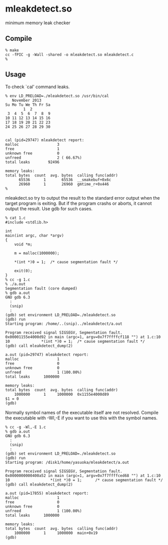 mleakdetect.so
==============

minimum memory leak checker

Compile
-------

    % make
    cc -fPIC -g -Wall -shared -o mleakdetect.so mleakdetect.c
    %

Usage
-----

To check `cal' command leaks.


    % env LD_PRELOAD=./mleakdetect.so /usr/bin/cal
       November 2013
    Su Mo Tu We Th Fr Sa
		    1  2
     3  4  5  6  7  8  9
    10 11 12 13 14 15 16
    17 18 19 20 21 22 23
    24 25 26 27 28 29 30


    cal (pid=29747) mleakdetect report:
	malloc                 3
	free                   1
	unknown free           0
	unfreed                2 ( 66.67%)
	total leaks        92496

    memory leaks:
	total bytes  count  avg. bytes  calling func(addr)
	      65536      1       65536  __smakebuf+0x6c
	      26960      1       26960  gmtime_r+0x446
    %


mleakdect.so try to output the result to the standard error output
when the target program is exiting.  But if the program crashs or aborts,
it cannot output the result.  Use gdb for such cases.

    % cat 1.c
    #include <stdlib.h>

    int
    main(int argc, char *argv)
    {
	    void *m;

	    m = malloc(1000000);

	    *(int *)0 = 1;	/* cause segmentation fault */

	    exit(0);
    }
    % cc -g 1.c
    % ./a.out
    Segmentation fault (core dumped)
    % gdb a.out
    GNU gdb 6.3
      :
      (snip)
      :
    (gdb) set environment LD_PRELOAD=./mleakdetect.so
    (gdb) run
    Starting program: /home/..(snip)../mleakdetect/a.out

    Program received signal SIGSEGV, Segmentation fault.
    0x00001155e4000d92 in main (argc=1, argv=0x7f7ffffcf118 "") at 1.c:10
    10              *(int *)0 = 1;  /* cause segmentation fault */
    (gdb) call mleakdetect_dump(2)

    a.out (pid=29747) mleakdetect report:
	malloc                 1
	free                   0
	unknown free           0
	unfreed                1 (100.00%)
	total leaks      1000000

    memory leaks:
	total bytes  count  avg. bytes  calling func(addr)
	    1000000      1     1000000  0x1155e4000d89
    $1 = 0
    (gdb)

Normally symbol names of the executable itself are not resolved.
Compile the executable with -Wl,-E if you want to use this with the
symbol names.

    % cc -g -Wl,-E 1.c
    % gdb a.out
    GNU gdb 6.3
      :
      (snip)
      :
    (gdb) set environment LD_PRELOAD=./mleakdetect.so
    (gdb) run
    Starting program: /disk1/home/yasuoka/mleakdetect/a.out

    Program received signal SIGSEGV, Segmentation fault.
    0x0000000000400a52 in main (argc=1, argv=0x7f7ffffced68 "") at 1.c:10
    10                  *(int *)0 = 1;      /* cause segmentation fault */
    (gdb) call mleakdetect_dump(2)

    a.out (pid=17855) mleakdetect report:
	malloc                 1
	free                   0
	unknown free           0
	unfreed                1 (100.00%)
	total leaks      1000000

    memory leaks:
	total bytes  count  avg. bytes  calling func(addr)
	    1000000      1     1000000  main+0x19
    (gdb) 
